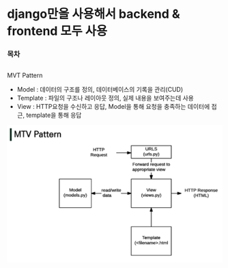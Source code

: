 # django만을 사용해서 backend & frontend 모두 사용

### 목차

```
```

MVT Pattern

* Model : 데이터의 구조를 정의, 데이터베이스의 기록을 관리(CUD)
* Template : 파일의 구조나 레이아웃 정의, 실제 내용을 보여주는데 사용
* View : HTTP요청을 수신하고 응답, Model을 통해 요청을 충족하는 데이터에 접근, template을 통해 응답

![image-20220523215531272](README.assets/image-20220523215531272.png)
